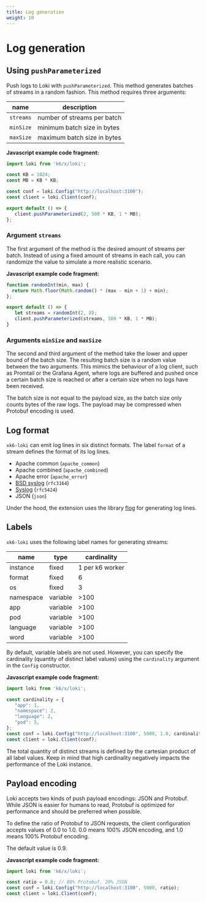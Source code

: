 ```yaml
---
title: Log generation
weight: 10
---
```

# Log generation

## Using `pushParameterized`

Push logs to Loki with `pushParameterized`.
This method generates batches of streams in a random fashion.
This method requires three arguments:

| name | description |
| ---- | ----------- |
| `streams` | number of streams per batch |
| `minSize` | minimum batch size in bytes |
| `maxSize` | maximum batch size in bytes |

**Javascript example code fragment:**

```javascript
import loki from 'k6/x/loki';

const KB = 1024;
const MB = KB * KB;

const conf = loki.Config("http://localhost:3100");
const client = loki.Client(conf);

export default () => {
   client.pushParameterized(2, 500 * KB, 1 * MB);
};
```

### Argument `streams`

The first argument of the method is the desired amount of streams per batch.
Instead of using a fixed amount of streams in each call, you can randomize the
value to simulate a more realistic scenario.

**Javascript example code fragment:**

```javascript
function randomInt(min, max) {
  return Math.floor(Math.random() * (max - min + 1) + min);
};

export default () => {
   let streams = randomInt(2, 8);
   client.pushParameterized(streams, 500 * KB, 1 * MB);
}
```

### Arguments `minSize` and `maxSize`

The second and third argument of the method take the lower and upper bound of
the batch size. The resulting batch size is a random value between the two
arguments. This mimics the behaviour of a log client, such as Promtail or
the Grafana Agent, where logs are buffered and pushed once a certain batch size
is reached or after a certain size when no logs have been received.

The batch size is not equal to the payload size, as the batch size only counts
bytes of the raw logs. The payload may be compressed when Protobuf encoding
is used.

## Log format

`xk6-loki` can emit log lines in six distinct formats. The label `format` of a stream defines the format of its log lines.

* Apache common (`apache_common`)
* Apache combined (`apache_combined`)
* Apache error (`apache_error`)
* [BSD syslog](https://datatracker.ietf.org/doc/html/rfc3164) (`rfc3164`)
* [Syslog](https://datatracker.ietf.org/doc/html/rfc5424) (`rfc5424`)
* JSON (`json`)

Under the hood, the extension uses the library [flog](https://github.com/mingrammer/flog) for generating log lines.

## Labels

`xk6-loki` uses the following label names for generating streams:

| name      | type     | cardinality     |
| --------- | -------- | --------------- |
| instance  | fixed    | 1 per k6 worker |
| format    | fixed    | 6               |
| os        | fixed    | 3               |
| namespace | variable | >100            |
| app       | variable | >100            |
| pod       | variable | >100            |
| language  | variable | >100            |
| word      | variable | >100            |

By default, variable labels are not used.
However, you can specify the
cardinality (quantity of distinct label values) using the `cardinality` argument
in the `Config` constructor.

**Javascript example code fragment:**
```javascript
import loki from 'k6/x/loki';

const cardinality = {
   "app": 1,
   "namespace": 2,
   "language": 2,
   "pod": 5,
};
const conf = loki.Config("http://localhost:3100", 5000, 1.0, cardinality);
const client = loki.Client(conf);
```

The total quantity of distinct streams is defined by the cartesian product of
all label values. Keep in mind that high cardinality negatively impacts the performance of
the Loki instance.

## Payload encoding

Loki accepts two kinds of push payload encodings: JSON and Protobuf.
While JSON is easier for humans to read,
Protobuf is optimized for performance
and should be preferred when possible.

To define the ratio of Protobuf to JSON requests, the client
configuration accepts values of 0.0 to 1.0.
0.0 means 100% JSON encoding, and 1.0 means 100% Protobuf encoding.

The default value is 0.9.

**Javascript example code fragment:**
```javascript
import loki from 'k6/x/loki';

const ratio = 0.8; // 80% Protobuf, 20% JSON
const conf = loki.Config("http://localhost:3100", 5000, ratio);
const client = loki.Client(conf);
```
